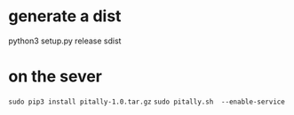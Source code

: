 # generate a dist
python3 setup.py  release sdist

# on the sever
`sudo pip3 install pitally-1.0.tar.gz`
`sudo pitally.sh  --enable-service`